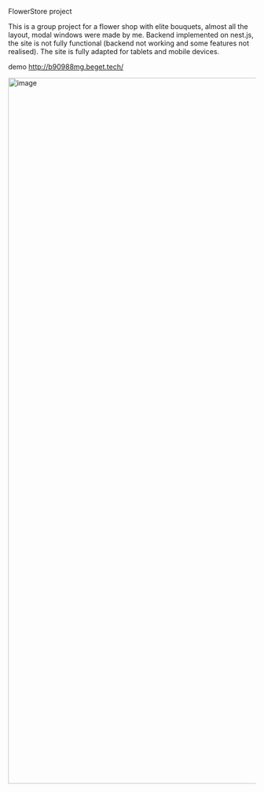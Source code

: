 FlowerStore project

This is a group project for a flower shop with elite bouquets, almost all the layout, modal windows were made by me. Backend implemented on nest.js, the site is not fully functional (backend not working and some features not realised).
The site is fully adapted for tablets and mobile devices.

demo http://b90988mg.beget.tech/

<img width="1439" alt="image" src="https://github.com/Dustikdev/FlowerStore/assets/92670124/29157b11-3edb-4eab-9baa-1c3a4b26cb05">

